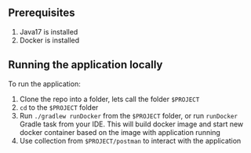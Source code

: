## Prerequisites
1. Java17 is installed 
2. Docker is installed

## Running the application locally
To run the application:

1. Clone the repo into a folder, lets call the folder `$PROJECT`
2. `cd` to the `$PROJECT` folder
3. Run `./gradlew runDocker` from the `$PROJECT` folder, or run `runDocker` Gradle task from your IDE. 
This will build docker image and start new docker container 
based on the image with application running
4. Use collection from `$PROJECT/postman` to interact with the application